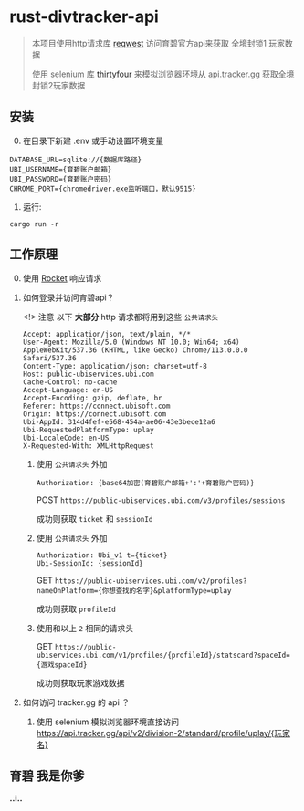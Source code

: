 # rust-divtracker-api

> 本项目使用http请求库 [reqwest](https://docs.rs/reqwest/latest/reqwest/) 访问育碧官方api来获取 全境封锁1 玩家数据
> 
> 使用 selenium 库 [thirtyfour](https://docs.rs/thirtyfour/latest/thirtyfour/) 来模拟浏览器环境从 api.tracker.gg 获取全境封锁2玩家数据

## 安装

0. 在目录下新建 .env 或手动设置环境变量
  
  ```
  DATABASE_URL=sqlite://{数据库路径}
  UBI_USERNAME={育碧账户邮箱}
  UBI_PASSWORD={育碧账户密码}
  CHROME_PORT={chromedriver.exe监听端口，默认9515}
  ```

1. 运行:
  
  ```
  cargo run -r
  ```

## 工作原理

0. 使用 [Rocket](https://rocket.rs/) 响应请求

1. 如何登录并访问育碧api？

    <!> 注意 以下 **大部分** http 请求都将用到这些 `公共请求头`
    ```
    Accept: application/json, text/plain, */*
    User-Agent: Mozilla/5.0 (Windows NT 10.0; Win64; x64) AppleWebKit/537.36 (KHTML, like Gecko) Chrome/113.0.0.0 Safari/537.36
    Content-Type: application/json; charset=utf-8
    Host: public-ubiservices.ubi.com
    Cache-Control: no-cache
    Accept-Language: en-US
    Accept-Encoding: gzip, deflate, br
    Referer: https://connect.ubisoft.com
    Origin: https://connect.ubisoft.com
    Ubi-AppId: 314d4fef-e568-454a-ae06-43e3bece12a6
    Ubi-RequestedPlatformType: uplay
    Ubi-LocaleCode: en-US
    X-Requested-With: XMLHttpRequest
    ```
  
    1. 使用 `公共请求头` 外加 

       ```
       Authorization: {base64加密(育碧账户邮箱+':'+育碧账户密码)}
       ```

       POST `https://public-ubiservices.ubi.com/v3/profiles/sessions`

       成功则获取 `ticket` 和 `sessionId`

    2. 使用 `公共请求头` 外加 

       ```
       Authorization: Ubi_v1 t={ticket}
       Ubi-SessionId: {sessionId}
       ```

       GET `https://public-ubiservices.ubi.com/v2/profiles?nameOnPlatform={你想查找的名字}&platformType=uplay`

       成功则获取 `profileId`

    3. 使用和以上 `2` 相同的请求头

       GET `https://public-ubiservices.ubi.com/v1/profiles/{profileId}/statscard?spaceId={游戏spaceId}`

       成功则获取玩家游戏数据

2. 如何访问 tracker.gg 的 api ？

    1. 使用 selenium 模拟浏览器环境直接访问 https://api.tracker.gg/api/v2/division-2/standard/profile/uplay/{玩家名}

## 育碧 我是你爹

**..i..**

